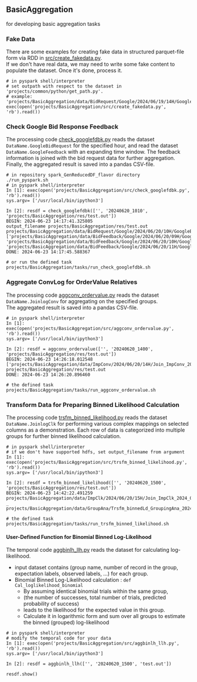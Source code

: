 ## BasicAggregation
for developing basic aggregation tasks

### Fake Data
There are some examples for creating fake data in structured parquet-file form via RDD in [src/create_fakedata.py](src/create_fakedata.py).  
If we don't have real data, we may need to write some fake content to populate the dataset. Once it's done, process it.

```
# in pyspark shell/interpreter
# set outpath with respect to the dataset in 'projects/common/python/get_path.py'.
# example: 'projects/BasicAggregation/data/BidRequest/Google/2024/06/19/14H/GoogleBidRequest_2024_06_19_14H10.parquet''
exec(open('projects/BasicAggregation/src/create_fakedata.py', 'rb').read())
```

### Check Google Bid Response Feedback
The processing code [check_googlefdbk.py](src/check_googlefdbk.py) reads the dataset `DataName.GoogleBidRequest` for the specified hour, and read the dataset `DataName.GoogleFeedback` with an expanding time window. 
The feedback information is joined with the bid request data for further aggregation. Finally, the aggregated result is saved into a pandas CSV-file.

```
# in repository spark_GenReducedDF_flavor directory
./run_pyspark.sh
# in pyspark shell/interpreter
In [1]: exec(open('projects/BasicAggregation/src/check_googlefdbk.py', 'rb').read())
sys.argv= ['/usr/local/bin/ipython3']

In [2]: resdf = check_googlefdbk(['', '20240620_1010', 'projects/BasicAggregation/res/test.out'])
BEGIN: 2024-06-23 14:17:41.325805
output_filename projects/BasicAggregation/res/test.out
projects/BasicAggregation/data/BidRequest/Google/2024/06/20/10H/GoogleBidRequest_2024_06_20_10H*.parquet
['projects/BasicAggregation/data/BidFeedback/Google/2024/06/20/09H/GoogleFeedback_2024_06_20_09H*.parquet', 'projects/BasicAggregation/data/BidFeedback/Google/2024/06/20/10H/GoogleFeedback_2024_06_20_10H*.parquet', 'projects/BasicAggregation/data/BidFeedback/Google/2024/06/20/11H/GoogleFeedback_2024_06_20_11H*.parquet']
DONE: 2024-06-23 14:17:45.588367
```

```
# or run the defined task
projects/BasicAggregation/tasks/run_check_googlefdbk.sh
```

### Aggregate ConvLog for OrderValue Relatives
The processing code [aggconv_ordervalue.py](src/aggconv_ordervalue.py) reads the dataset `DataName.JoinlogConv` for aggregating on the specified groups.  
The aggregated result is saved into a pandas CSV-file.

```
# in pyspark shell/interpreter
In [1]: exec(open('projects/BasicAggregation/src/aggconv_ordervalue.py', 'rb').read())
sys.argv= ['/usr/local/bin/ipython3']

In [2]: resdf = aggconv_ordervalue(['', '20240620_1400', 'projects/BasicAggregation/res/test.out'])
BEGIN: 2024-06-23 14:26:18.012548
['projects/BasicAggregation/data/ImpConv/2024/06/20/14H/Join_ImpConv_2024_06_20_14H.parquet']   projects/BasicAggregation/res/test.out
DONE: 2024-06-23 14:26:20.896460
```

```
# the defined task
projects/BasicAggregation/tasks/run_aggconv_ordervalue.sh
```

### Transform Data for Preparing Binned Likelihood Calculation
The processing code [trsfm_binned_likelihood.py](src/trsfm_binned_likelihood.py) reads the dataset `DataName.JoinlogClk` for performing various complex mappings on selected columns as a demonstration. 
Each row of data is categorized into multiple groups for further binned likelihood calculation.

```
# in pyspark shell/interpreter
# if we don't have supported hdfs, set output_filename from argument
In [1]: exec(open('projects/BasicAggregation/src/trsfm_binned_likelihood.py', 'rb').read())
sys.argv= ['/usr/local/bin/ipython3']

In [2]: resdf = trsfm_binned_likelihood(['', '20240620_1500', 'projects/BasicAggregation/res/test.out'])
BEGIN: 2024-06-23 14:42:22.491259
projects/BasicAggregation/data/ImpClk/2024/06/20/15H/Join_ImpClk_2024_06_20_15H*.parquet _ projects/BasicAggregation/data/GroupAna/Trsfm_binnedLd_GroupingAna_2024062015utc.parquet
```

```
# the defined task
projects/BasicAggregation/tasks/run_trsfm_binned_likelihood.sh
```

#### User-Defined Function for Binomial Binned Log-Likelihood
The temporal code [aggbinlh_llh.py](src/aggbinlh_llh.py) reads the dataset for calculating log-likelihood.
* input dataset contains (group name, number of record in the group, expectation labels, observed labels, ...) for each group.
* Binomial Binned Log-Likelihood calculation : `def Cal_loglikelihood_binomial`
  * By assuming identical binomial trials within the same group,
  * (the number of successes, total number of trials, predicted probability of success)
  * leads to the likelihood for the expected value in this group.
  * Calculate it in logarithmic form and sum over all groups to estimate the binned (grouped) log-likelihood
 
```
# in pyspark shell/interpreter
# modify the temporal code for your data
In [1]: exec(open('projects/BasicAggregation/src/aggbinlh_llh.py', 'rb').read())
sys.argv= ['/usr/local/bin/ipython3']

In [2]: resdf = aggbinlh_llh(['', '20240620_1500', 'test.out'])

resdf.show()
```

